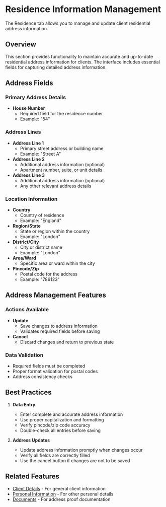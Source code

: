 # Residence Information Management

The Residence tab allows you to manage and update client residential address information.

## Overview

This section provides functionality to maintain accurate and up-to-date residential address information for clients. The interface includes essential fields for capturing detailed address information.

## Address Fields

### Primary Address Details
- **House Number**
  - Required field for the residence number
  - Example: "54"

### Address Lines
- **Address Line 1**
  - Primary street address or building name
  - Example: "Street A"
- **Address Line 2**
  - Additional address information (optional)
  - Apartment number, suite, or unit details
- **Address Line 3**
  - Additional address information (optional)
  - Any other relevant address details

### Location Information
- **Country**
  - Country of residence
  - Example: "England"
- **Region/State**
  - State or region within the country
  - Example: "London"
- **District/City**
  - City or district name
  - Example: "London"
- **Area/Ward**
  - Specific area or ward within the city
- **Pincode/Zip**
  - Postal code for the address
  - Example: "786123"

## Address Management Features

### Actions Available
- **Update**
  - Save changes to address information
  - Validates required fields before saving
- **Cancel**
  - Discard changes and return to previous state

### Data Validation
- Required fields must be completed
- Proper format validation for postal codes
- Address consistency checks

## Best Practices

1. **Data Entry**
   - Enter complete and accurate address information
   - Use proper capitalization and formatting
   - Verify pincode/zip code accuracy
   - Double-check all entries before saving

2. **Address Updates**
   - Update address information promptly when changes occur
   - Verify all fields are correctly filled
   - Use the cancel button if changes are not to be saved

## Related Features

- [Client Details](./client_details.md) - For general client information
- [Personal Information](./personal-information.md) - For other personal details
- [Documents](./documents.md) - For address proof documentation 